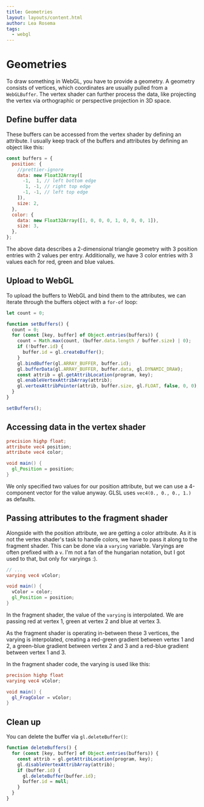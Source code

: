 ```yaml
---
title: Geometries
layout: layouts/content.html
author: Lea Rosema
tags:
  - webgl
---
```


# Geometries

To draw something in WebGL, you have to provide a geometry. A geometry consists of vertices, which coordinates are usually pulled from a `WebGLBuffer`.
The vertex shader can further process the data, like projecting the vertex via orthographic or perspective projection in 3D space.

## Define buffer data

These buffers can be accessed from the vertex shader by defining an attribute. I usually keep track of the buffers and attributes by defining an object like this:

```js
const buffers = {
  position: {
    //prettier-ignore
    data: new Float32Array([
      -1,  1, // left bottom edge
       1, -1, // right top edge
      -1, -1, // left top edge
    ]),
    size: 2,
  },
  color: {
    data: new Float32Array([1, 0, 0, 0, 1, 0, 0, 0, 1]),
    size: 3,
  },
};
```

The above data describes a 2-dimensional triangle geometry with 3 position entries with 2 values per entry. Additionally, we have 3 color entries with 3 values each for red, green and blue values.

## Upload to WebGL

To upload the buffers to WebGL and bind them to the attributes, we can iterate through the buffers object with a `for-of` loop:

```js
let count = 0;

function setBuffers() {
  count = 0;
  for (const [key, buffer] of Object.entries(buffers)) {
    count = Math.max(count, (buffer.data.length / buffer.size) | 0);
    if (!buffer.id) {
      buffer.id = gl.createBuffer();
    }
    gl.bindBuffer(gl.ARRAY_BUFFER, buffer.id);
    gl.bufferData(gl.ARRAY_BUFFER, buffer.data, gl.DYNAMIC_DRAW);
    const attrib = gl.getAttribLocation(program, key);
    gl.enableVertexAttribArray(attrib);
    gl.vertexAttribPointer(attrib, buffer.size, gl.FLOAT, false, 0, 0);
  }
}

setBuffers();
```

## Accessing data in the vertex shader

```glsl
precision highp float;
attribute vec4 position;
attribute vec4 color;

void main() {
  gl_Position = position;
}
```

We only specified two values for our position attribute, but we can use a 4-component vector for the value anyway. GLSL uses `vec4(0., 0., 0., 1.)` as defaults.

## Passing attributes to the fragment shader

Alongside with the position attribute, we are getting a color attribute. As it is not the vertex shader's task to handle colors, we have to pass it along to the
fragment shader. This can be done via a `varying` variable. Varyings are often prefixed with a `v`. I'm not a fan of the hungarian notation, but I got used to that, but only for varyings :).

```glsl
// ...
varying vec4 vColor;

void main() {
  vColor = color;
  gl_Position = position;
}
```

In the fragment shader, the value of the `varying` is interpolated. We are passing red at vertex 1, green at vertex 2 and blue at vertex 3.

As the fragment shader is operating in-between these 3 vertices, the varying is interpolated, creating a red-green gradient between vertex 1 and 2, a green-blue gradient between vertex 2 and 3 and a red-blue gradient between vertex 1 and 3.

In the fragment shader code, the varying is used like this:

```glsl
precision highp float
varying vec4 vColor;

void main() {
  gl_FragColor = vColor;
}
```

## Clean up

You can delete the buffer via `gl.deleteBuffer()`:

```js
function deleteBuffers() {
  for (const [key, buffer] of Object.entries(buffers)) {
    const attrib = gl.getAttribLocation(program, key);
    gl.disableVertexAttribArray(attrib);
    if (buffer.id) {
      gl.deleteBuffer(buffer.id);
      buffer.id = null;
    }
  }
}
```
